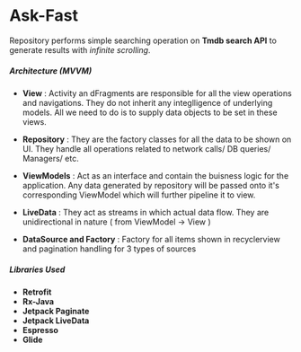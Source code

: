 # Ask-Fast

Repository performs simple searching operation on **Tmdb search API** to generate results with *infinite scrolling*.

##### Architecture (MVVM)

* **View** : Activity an dFragments are responsible for all the view operations and navigations. 
They do not inherit any integlligence of underlying models. All we need to do is to supply data objects to be set in these views.

* **Repository** : They are the factory classes for all the data to be shown on UI. They handle all operations related to network calls/ DB queries/ Managers/ etc.

* **ViewModels** : Act as an interface and contain the buisness logic for the application. Any data generated by repository will be passed onto it's corresponding ViewModel which will further pipeline it to view.

* **LiveData** : They act as streams in which actual data flow. They are unidirectional in nature ( from ViewModel -> View )

* **DataSource and Factory** :  Factory for all items shown in recyclerview and pagination handling for 3 types of sources

##### Libraries Used
* **Retrofit**
* **Rx-Java**
* **Jetpack Paginate**
* **Jetpack LiveData**
* **Espresso**
* **Glide**




